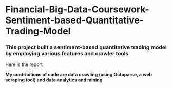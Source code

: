 # Financial-Big-Data-Coursework-Sentiment-based-Quantitative-Trading-Model

### This project built a sentiment-based quantitative trading model by employing various features and crawler tools

Here is the [report](金融大数据实验报告.docx)

**My contribitions of code are data crawling (using Octoparse, a web scraping tool) and [data analytics and mining](标题分析.ipynb)**
